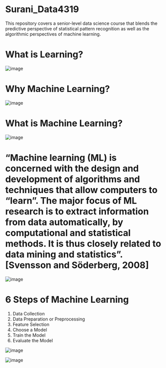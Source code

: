 # Surani_Data4319
This repository covers a senior-level data science course that blends the predictive perspective of statistical pattern recognition as well as the algorithmic perspectives of machine learning.


# What is Learning? #

![image](https://user-images.githubusercontent.com/59889106/117865113-3079f880-b25b-11eb-9547-65f1673d4f74.png)


# Why Machine Learning? #

![image](https://user-images.githubusercontent.com/59889106/117865308-71720d00-b25b-11eb-950f-3abb4fd91dbf.png)

# What is Machine Learning? #

![image](https://user-images.githubusercontent.com/59889106/117865494-a41c0580-b25b-11eb-820f-23a51d0f8720.png)

# “Machine learning (ML) is concerned with the design and development of algorithms and techniques that allow computers to “learn”. The major focus of ML research is to extract information from data automatically, by computational and statistical methods. It is thus closely related to data mining and statistics”. [Svensson and Söderberg, 2008] #

![image](https://user-images.githubusercontent.com/59889106/117888438-b146ed80-b277-11eb-8e63-ea67c35a2215.png)

# 6 Steps of Machine Learning

1. Data Collection
2. Data Preparation or Preprocessing
3. Feature Selection
4. Choose a Model
5. Train the Model
6. Evaluate the Model 


![image](https://user-images.githubusercontent.com/59889106/118063419-adda6180-b35e-11eb-8ce6-a42c12c18b22.png)


![image](https://user-images.githubusercontent.com/59889106/118063357-8e433900-b35e-11eb-8173-d77753b95a9a.png)







